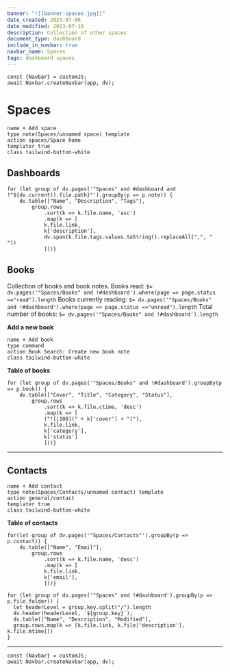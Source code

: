 ```yaml
---
banner: "![[banner-spaces.jpg]]"
date_created: 2023-07-06
date_modified: 2023-07-18
description: Collection of other spaces
document_type: dashboard
include_in_navbar: true
navbar_name: Spaces
tags: dashboard spaces
---
```

```dataviewjs
const {Navbar} = customJS;
await Navbar.createNavbar(app, dv); 
```
# Spaces
```button
name + Add space
type note(Spaces/unnamed space) template
action spaces/Space home
templater true
class tailwind-button-white
```


## Dashboards
```dataviewjs
for (let group of dv.pages('"Spaces" and #dashboard and !"${dv.current().file.path}"').groupBy(p => p.note)) {
	dv.table(["Name", "Description", "Tags"], 
		group.rows 
			.sort(k => k.file.name, 'asc')
			.map(k => [
			k.file.link, 
			k['description'],
			dv.span(k.file.tags.values.toString().replaceAll(",", " "))
			]))}
```


## Books
Collection of books and book notes.
Books read: `$= dv.pages('"Spaces/Books" and !#dashboard').where(page => page.status =="read").length`
Books currently reading: `$= dv.pages('"Spaces/Books" and !#dashboard').where(page => page.status =="unread").length`
Total number of books: `$= dv.pages('"Spaces/Books" and !#dashboard').length`

**Add a new book**
```button
name + Add book
type command
action Book Search: Create new book note
class tailwind-button-white
```

**Table of books**
```dataviewjs
for (let group of dv.pages('"Spaces/Books" and !#dashboard').groupBy(p => p.book)) {
	dv.table(["Cover", "Title", "Category", "Status"], 
		group.rows 
			.sort(k => k.file.ctime, 'desc')
			.map(k => [
			("![|100](" + k['cover'] + ")"),
			k.file.link, 
			k['category'],
			k['status']
			]))}
```


---

## Contacts
```button
name + Add contact
type note(Spaces/Contacts/unnamed contact) template
action general/contact
templater true
class tailwind-button-white
```

**Table of contacts**
```dataviewjs
for(let group of dv.pages('"Spaces/Contacts"').groupBy(p => p.contact)) {
	dv.table(["Name", "Email"], 
		group.rows 
			.sort(k => k.file.name, 'desc')
			.map(k => [
			k.file.link, 
			k['email'],
			]))}
```

```dataviewjs
for (let group of dv.pages('"Spaces" and !#dashboard').groupBy(p => p.file.folder)) {
  let headerLevel = group.key.split("/").length
  dv.header(headerLevel, `${group.key}`);
  dv.table(["Name", "Description", "Modified"],
  group.rows.map(k => [k.file.link, k.file['description'], k.file.mtime]))
}
```

---
```dataviewjs
const {Navbar} = customJS;
await Navbar.createNavbar(app, dv); 
```